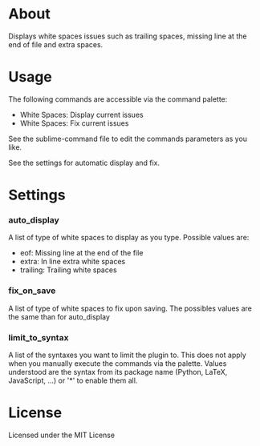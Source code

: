 # About
Displays white spaces issues such as trailing spaces, missing line at the end of file and extra spaces.

# Usage
The following commands are accessible via the command palette:

- White Spaces: Display current issues
- White Spaces: Fix current issues

See the sublime-command file to edit the commands parameters as you like. 

See the settings for automatic display and fix.

# Settings

### auto_display

A list of type of white spaces to display as you type. Possible values are:

- eof: Missing line at the end of the file
- extra: In line extra white spaces
- trailing: Trailing white spaces

### fix_on_save

A list of type of white spaces to fix upon saving. The possibles values are the same than for auto_display

### limit_to_syntax

A list of the syntaxes you want to limit the plugin to. This does not apply when you manually execute the commands via the palette. Values understood are the syntax from its package name (Python, LaTeX, JavaScript, ...) or '*' to enable them all.

# License
Licensed under the MIT License
